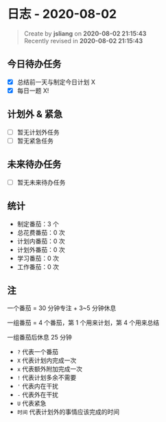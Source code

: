 日志 - 2020-08-02
===

> Create by **jsliang** on **2020-08-02 21:15:43**  
> Recently revised in **2020-08-02 21:15:43**  

## 今日待办任务

* [x] 总结前一天与制定今日计划 X
* [x] 每日一题 X!

## 计划外 & 紧急

* [ ] 暂无计划外任务
* [ ] 暂无紧急任务

## 未来待办任务

* [ ] 暂无未来待办任务

## 统计

* 制定番茄：3 个
* 总花费番茄：0 次
* 计划内番茄：0 次
* 计划外番茄：0 次
* 学习番茄：0 次
* 工作番茄：0 次

## 注

一个番茄 = 30 分钟专注 + 3~5 分钟休息

一组番茄 = 4 个番茄，第 1 个用来计划，第 4 个用来总结

一组番茄后休息 25 分钟

* `?` 代表一个番茄
* `X` 代表计划内完成一次
* `x` 代表额外附加完成一次
* `!` 代表计划多余不需要
* `'` 代表内在干扰
* `-` 代表外在干扰
* `U` 代表紧急
* `时间` 代表计划外的事情应该完成的时间
